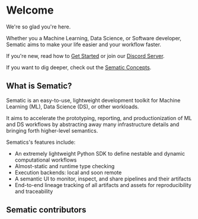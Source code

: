 # Welcome

We're so glad you're here.

Whether you a Machine Learning, Data Science, or Software developer, Sematic aims to make your life easier and your workflow faster.

If you're new, read how to [Get Started](get-started.md) or join our [Discord Server](https://discord.gg/ztnS9qaS).

If you want to dig deeper, check out the [Sematic Concepts](concepts.md).

## What is Sematic?

Sematic is an easy-to-use, lightweight development toolkit for Machine Learning (ML), Data Science (DS), or other workloads.

It aims to accelerate the prototyping, reporting, and productionization of ML and DS workflows by abstracting away many infrastructure details and bringing forth higher-level semantics.

Sematics's features include:

* An extremely lightweight Python SDK to define nestable and dynamic computational workflows
* Almost-static and runtime type checking
* Execution backends: local and soon remote
* A semantic UI to monitor, inspect, and share pipelines and their artifacts
* End-to-end lineage tracking of all artifacts and assets for reproducibility and traceability

## Sematic contributors
